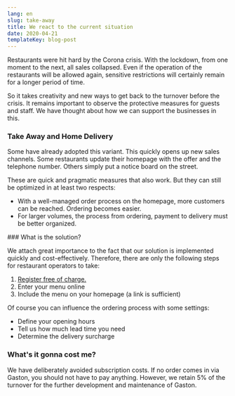 ```yaml
---
lang: en
slug: take-away
title: We react to the current situation
date: 2020-04-21
templateKey: blog-post
---
```


Restaurants were hit hard by the Corona crisis. With the lockdown, from one moment to the next, all sales collapsed. Even if the operation of the restaurants will be allowed again, sensitive restrictions will certainly remain for a longer period of time.

So it takes creativity and new ways to get back to the turnover before the crisis. It remains important to observe the protective measures for guests and staff. We have thought about how we can support the businesses in this.

### Take Away and Home Delivery

Some have already adopted this variant. This quickly opens up new sales channels. Some restaurants update their homepage with the offer and the telephone number. Others simply put a notice board on the street.

These are quick and pragmatic measures that also work. But they can still be optimized in at least two respects:

- With a well-managed order process on the homepage, more customers can be reached. Ordering becomes easier.
- For larger volumes, the process from ordering, payment to delivery must be better organized.

### What is the solution?

We attach great importance to the fact that our solution is implemented quickly and cost-effectively. Therefore, there are only the following steps for restaurant operators to take:

1. [Register free of charge.](/en/offers/takeaway/enrol)
2. Enter your menu online
3. Include the menu on your homepage (a link is sufficient)

Of course you can influence the ordering process with some settings:

- Define your opening hours
- Tell us how much lead time you need
- Determine the delivery surcharge

### What's it gonna cost me?

We have deliberately avoided subscription costs. If no order comes in via Gaston, you should not have to pay anything. However, we retain 5% of the turnover for the further development and maintenance of Gaston.
